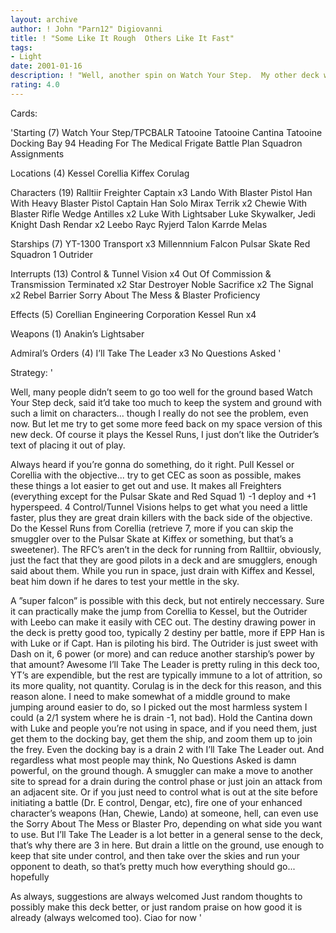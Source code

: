 ```yaml
---
layout: archive
author: ! John "Parn12" Digiovanni
title: ! "Some Like It Rough  Others Like It Fast"
tags:
- Light
date: 2001-01-16
description: ! "Well, another spin on Watch Your Step.  My other deck wasn’t as well liked, seems some people can’t understand my concepts... so let me try something a little more direct."
rating: 4.0
---
```

Cards: 

'Starting (7)
Watch Your Step/TPCBALR
Tatooine
Tatooine Cantina
Tatooine Docking Bay 94
Heading For The Medical Frigate
Battle Plan
Squadron Assignments

Locations (4)
Kessel
Corellia
Kiffex
Corulag

Characters (19)
Ralltiir Freighter Captain x3
Lando With Blaster Pistol
Han With Heavy Blaster Pistol
Captain Han Solo
Mirax Terrik x2
Chewie With Blaster Rifle
Wedge Antilles x2
Luke With Lightsaber
Luke Skywalker, Jedi Knight
Dash Rendar x2
Leebo
Rayc Ryjerd
Talon Karrde
Melas

Starships (7)
YT-1300 Transport x3
Millennnium Falcon
Pulsar Skate
Red Squadron 1
Outrider

Interrupts (13)
Control & Tunnel Vision x4
Out Of Commission & Transmission Terminated x2
Star Destroyer
Noble Sacrifice x2
The Signal x2
Rebel Barrier
Sorry About The Mess & Blaster Proficiency

Effects (5)
Corellian Engineering Corporation
Kessel Run x4

Weapons (1)
Anakin’s Lightsaber

Admiral’s Orders (4)
I’ll Take The Leader x3
No Questions Asked '

Strategy: '

Well, many people didn’t seem to go too well for the ground based Watch Your Step deck, said it’d take too much to keep the system and ground with such a limit on characters... though I really do not see the problem, even now.  But let me try to get some more feed back on my space version of this new deck.	Of course it plays the Kessel Runs, I just don’t like the Outrider’s text of placing it out of play.

Always heard if you’re gonna do something, do it right.  Pull Kessel or Corellia with the objective... try to get CEC as soon as possible, makes these things a lot easier to get out and use.  It makes all Freighters (everything except for the Pulsar Skate and Red Squad 1) -1 deploy and +1 hyperspeed.  4 Control/Tunnel Visions helps to get what you need a little faster, plus they are great drain killers with the back side of the objective.  Do the Kessel Runs from Corellia (retrieve 7, more if you can skip the smuggler over to the Pulsar Skate at Kiffex or something, but that’s a sweetener).  The RFC’s aren’t in the deck for running from Ralltiir, obviously, just the fact that they are good pilots in a deck and are smugglers, enough said about them.	While you run in space, just drain with Kiffex and Kessel, beat him down if he dares to test your mettle in the sky.

A ”super falcon” is possible with this deck, but not entirely neccessary.  Sure it can practically make the jump from Corellia to Kessel, but the Outrider with Leebo can make it easily with CEC out.  The destiny drawing power in the deck is pretty good too, typically 2 destiny per battle, more if EPP Han is with Luke or if Capt. Han is piloting his bird.	The Outrider is just sweet with Dash on it, 6 power (or more) and can reduce another starship’s power by that amount?  Awesome  I’ll Take The Leader is pretty ruling in this deck too, YT’s are expendible, but the rest are typically immune to a lot of attrition, so its more quality, not quantity.  Corulag is in the deck for this reason, and this reason alone.  I need to make somewhat of a middle ground to make jumping around easier to do, so I picked out the most harmless system I could (a 2/1 system where he is drain -1, not bad).  Hold the Cantina down with Luke and people you’re not using in space, and if you need them, just get them to the docking bay, get them the ship, and zoom them up to join the frey.	Even the docking bay is a drain 2 with I’ll Take The Leader out.	And regardless what most people may think, No Questions Asked is damn powerful, on the ground though.  A smuggler can make a move to another site to spread for a drain during the control phase or just join an attack from an adjacent site.	Or if you just need to control what is out at the site before initiating a battle (Dr. E control, Dengar, etc), fire one of your enhanced character’s weapons (Han, Chewie, Lando) at someone, hell, can even use the Sorry About The Mess or Blaster Pro, depending on what side you want to use.  But I’ll Take The Leader is a lot better in a general sense to the deck, that’s why there are 3 in here.	But drain a little on the ground, use enough to keep that site under control, and then take over the skies and run your opponent to death, so that’s pretty much how everything should go... hopefully

As always, suggestions are always welcomed  Just random thoughts to possibly make this deck better, or just random praise on how good it is already (always welcomed too).  Ciao for now  '